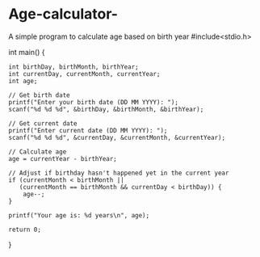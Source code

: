 # Age-calculator-
A simple program to calculate age based on birth year
#include<stdio.h>

int main()
{
    
    int birthDay, birthMonth, birthYear;
    int currentDay, currentMonth, currentYear;
    int age;

    // Get birth date
    printf("Enter your birth date (DD MM YYYY): ");
    scanf("%d %d %d", &birthDay, &birthMonth, &birthYear);

    // Get current date
    printf("Enter current date (DD MM YYYY): ");
    scanf("%d %d %d", &currentDay, &currentMonth, &currentYear);

    // Calculate age
    age = currentYear - birthYear;

    // Adjust if birthday hasn't happened yet in the current year
    if (currentMonth < birthMonth || 
       (currentMonth == birthMonth && currentDay < birthDay)) {
        age--;
    }

    printf("Your age is: %d years\n", age);

    return 0;
}
    

